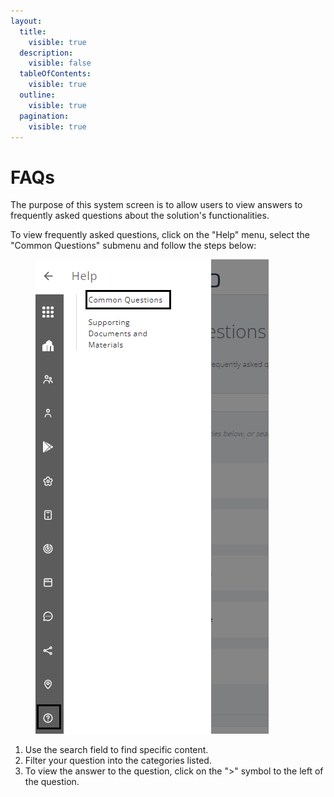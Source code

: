 ```yaml
---
layout:
  title:
    visible: true
  description:
    visible: false
  tableOfContents:
    visible: true
  outline:
    visible: true
  pagination:
    visible: true
---
```


# FAQs

The purpose of this system screen is to allow users to view answers to frequently asked questions about the solution's functionalities.

To view frequently asked questions, click on the "Help" menu, select the "Common Questions" submenu and follow the steps below:

<figure><img src="../../../.gitbook/assets/Captura de tela 2024-02-15 143059.png" alt=""><figcaption></figcaption></figure>

1. Use the search field to find specific content.
2. Filter your question into the categories listed.
3. To view the answer to the question, click on the ">" symbol to the left of the question.
